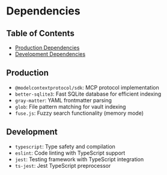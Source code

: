 
# Dependencies

## Table of Contents

- [Production Dependencies](#production)
- [Development Dependencies](#development)

## Production
- `@modelcontextprotocol/sdk`: MCP protocol implementation
- `better-sqlite3`: Fast SQLite database for efficient indexing
- `gray-matter`: YAML frontmatter parsing
- `glob`: File pattern matching for vault indexing
- `fuse.js`: Fuzzy search functionality (memory mode)

## Development
- `typescript`: Type safety and compilation
- `eslint`: Code linting with TypeScript support
- `jest`: Testing framework with TypeScript integration
- `ts-jest`: Jest TypeScript preprocessor
